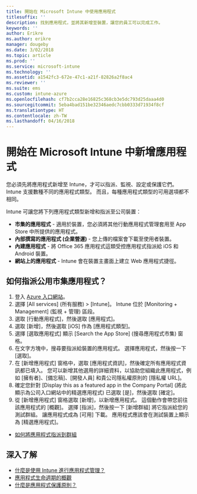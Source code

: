 ```yaml
---
title: 開始在 Microsoft Intune 中使用應用程式
titlesuffix: ''
description: 找到應用程式，並將其新增至裝置，讓您的員工可以完成工作。
keywords: ''
author: Erikre
ms.author: erikre
manager: dougeby
ms.date: 3/02/2018
ms.topic: article
ms.prod: ''
ms.service: microsoft-intune
ms.technology: ''
ms.assetid: a1542fc3-672e-47c1-a21f-82826a2f8ac4
ms.reviewer: ''
ms.suite: ems
ms.custom: intune-azure
ms.openlocfilehash: cf7b2cca28e16825c368cb3e5dc793d25daaa4d0
ms.sourcegitcommit: 5eba4bad151be32346aedc7cbb0333d71934f8cf
ms.translationtype: HT
ms.contentlocale: zh-TW
ms.lasthandoff: 04/16/2018
---
```

# <a name="get-started-with-adding-apps-in-microsoft-intune"></a>開始在 Microsoft Intune 中新增應用程式

您必須先將應用程式新增至 Intune，才可以指派、監視、設定或保護它們。 Intune 支援數種不同的應用程式類型。 而且，每種應用程式類型的可用選項都不相同。

Intune 可讓您將下列應用程式類型新增和指派至公司裝置：
- **市集的應用程式** - 適用於裝置，您必須將其他行動應用程式管理套用至 App Store 中所提供的應用程式。
- **內部撰寫的應用程式 (企業營運)** - 您上傳的檔案會下載至使用者裝置。
- **內建應用程式** - 將 Office 365 應用程式這類受控應用程式指派給 iOS 和 Android 裝置。
- **網站上的應用程式** - Intune 會在裝置主畫面上建立 Web 應用程式捷徑。

## <a name="how-do-i-assign-a-public-store-app"></a>如何指派公用市集應用程式？

1. 登入 [Azure 入口網站](https://portal.azure.com)。
2. 選擇 [All services] (所有服務) > [Intune]。 Intune 位於 [Monitoring + Management] (監視 + 管理) 區段。
3. 選取 [行動應用程式]，然後選取 [應用程式]。
4. 選取 [新增]，然後選取 [iOS] 作為 [應用程式類型]。
5. 選擇 [選取應用程式] 顯示 [Search the App Store] (搜尋應用程式市集) 窗格。
6. 在文字方塊中，搜尋要指派給裝置的應用程式。 選擇應用程式，然後按一下 [選取]。
7. 在 [新增應用程式] 窗格中，選取 [應用程式資訊]，然後確定所有應用程式資訊都已填入。 您可以新增其他選用的詳細資料，以協助您組織此應用程式，例如 [擁有者]、[備忘稿]、[開發人員] 和貴公司隱私權原則的 [隱私權 URL]。
8. 確定您針對 [Display this as a featured app in the Company Portal] \(將此顯示為公司入口網站中的精選應用程式) 已選取 [是]，然後選取 [確定]。
9. 從 [新增應用程式] 窗格選取 [新增]，以新增應用程式。 這個動作會帶您前往該應用程式的 [概觀]。 選擇 [指派]，然後按一下 [新增群組] 將它指派給您的測試群組。 讓應用程式成為 [可用] 下載。 應用程式應該會在測試裝置上顯示為 [精選應用程式]。


- [如何將應用程式指派到群組](apps-deploy.md)

## <a name="learn-more"></a>深入了解

* [什麼是使用 Intune 進行應用程式管理？](app-management.md)
* [應用程式生命週期的概觀](app-lifecycle.md)
* [什麼是應用程式保護原則？](app-protection-policy.md)
